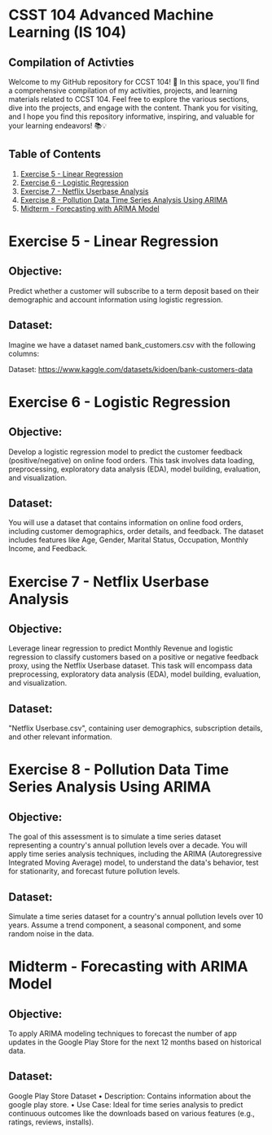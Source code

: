 # CSST 104 Advanced Machine Learning (IS 104)

## Compilation of Activties

Welcome to my GitHub repository for CCST 104! 🚀
In this space, you'll find a comprehensive compilation of my activities, projects, and learning materials related to CCST 104.
Feel free to explore the various sections, dive into the projects, and engage with the content.
Thank you for visiting, and I hope you find this repository informative, inspiring, and valuable for your learning endeavors! 📚💡

## Table of Contents
1. <a href="Exercise 5 ">Exercise 5 - Linear Regression</a>
2. <a href="Exercise 6 ">Exercise 6 - Logistic Regression</a>
3. <a href="Exercise 7 ">Exercise 7 - Netflix Userbase Analysis</a>
4. <a href="Exercise 8 ">Exercise 8 - Pollution Data Time Series Analysis Using ARIMA</a>
5. <a href="Midterm ">Midterm - Forecasting with ARIMA Model</a>

# Exercise 5 - Linear Regression
## Objective: 
Predict whether a customer will subscribe to a term deposit based on their demographic and account information using logistic regression.
## Dataset:
Imagine we have a dataset named bank_customers.csv with the following columns:

Dataset: https://www.kaggle.com/datasets/kidoen/bank-customers-data

# Exercise 6 - Logistic Regression
## Objective:
Develop a logistic regression model to predict the customer feedback (positive/negative) on online food orders. This task involves data loading, preprocessing, exploratory data analysis (EDA), model building, evaluation, and visualization.
## Dataset:
You will use a dataset that contains information on online food orders, including customer demographics, order details, and feedback. The dataset includes features like Age, Gender, Marital Status, Occupation, Monthly Income, and Feedback.

# Exercise 7 - Netflix Userbase Analysis
## Objective:
Leverage linear regression to predict Monthly Revenue and logistic regression to classify customers based on a positive or negative feedback proxy, using the Netflix Userbase dataset. This task will encompass data preprocessing, exploratory data analysis (EDA), model building, evaluation, and visualization.
## Dataset:
"Netflix Userbase.csv", containing user demographics, subscription details, and other relevant information.

# Exercise 8 - Pollution Data Time Series Analysis Using ARIMA
## Objective:
The goal of this assessment is to simulate a time series dataset representing a country's annual pollution levels over a decade. You will apply time series analysis techniques, including the ARIMA (Autoregressive Integrated Moving Average) model, to understand the data's behavior, test for stationarity, and forecast future pollution levels.
## Dataset:
Simulate a time series dataset for a country's annual pollution levels over 10 years. Assume a trend component, a seasonal component, and some random noise in the data.

# Midterm - Forecasting with ARIMA Model
## Objective:
To apply ARIMA modeling techniques to forecast the number of app updates in the Google Play Store for the next 12 months based on historical data.
## Dataset:
Google Play Store Dataset
• Description: Contains information about the google play store.
• Use Case: Ideal for time series analysis to predict continuous outcomes like the downloads based on various features (e.g., ratings, reviews, installs).
